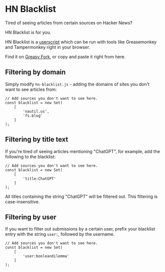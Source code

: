 # HN Blacklist

Tired of seeing articles from certain sources on Hacker News?

HN Blacklist is for you.

HN Blacklist is a [userscript](https://en.wikipedia.org/wiki/Userscript) which can be run with tools like Greasemonkey and Tampermonkey right in your browser.

Find it on [Greasy Fork](https://greasyfork.org/en/scripts/427213-hn-blacklist), or copy and paste it right from here.

## Filtering by domain

Simply modify `hn-blacklist.js` - adding the domains of sites you don't want to see articles from:

```
// Add sources you don't want to see here.
const blacklist = new Set(
    [
        'nautil.us',
        'fs.blog'
    ]
);
```

## Filtering by title text

If you're tired of seeing articles mentioning "ChatGPT", for example, add the following to the blacklist:

```
// Add sources you don't want to see here.
const blacklist = new Set(
    [
        'title:ChatGPT'
    ]
);
```

All titles containing the string "ChatGPT" will be filtered out. This filtering is case-insensitive.

## Filtering by user

If you want to filter out submissions by a certain user, prefix your blacklist entry with the string `user:`, followed by the username.

```
// Add sources you don't want to see here.
const blacklist = new Set(
    [
        'user:booleandilemma'
    ]
);
```
